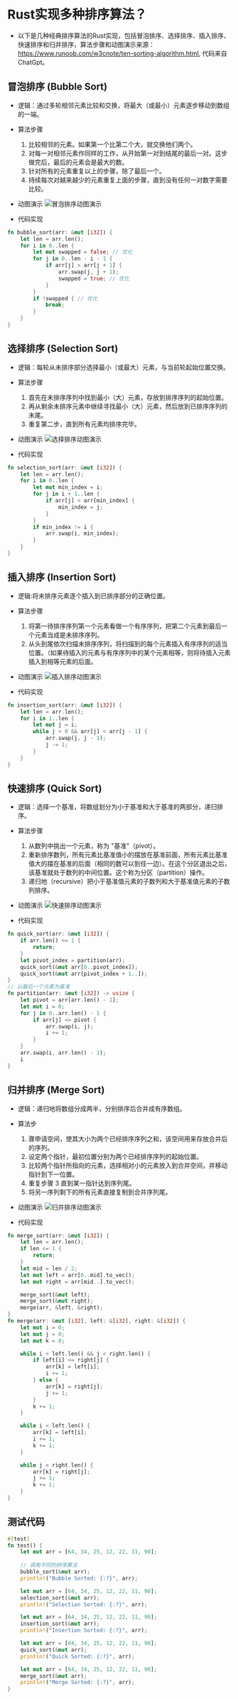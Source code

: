 # Rust实现多种排序算法？
- 以下是几种经典排序算法的Rust实现，包括冒泡排序、选择排序、插入排序、快速排序和归并排序，算法步骤和动图演示来源：https://www.runoob.com/w3cnote/ten-sorting-algorithm.html, 代码来自ChatGpt。

## 冒泡排序 (Bubble Sort)
- 逻辑：通过多轮相邻元素比较和交换，将最大（或最小）元素逐步移动到数组的一端。

- 算法步骤
    1. 比较相邻的元素。如果第一个比第二个大，就交换他们两个。
    2. 对每一对相邻元素作同样的工作，从开始第一对到结尾的最后一对。这步做完后，最后的元素会是最大的数。
    3. 针对所有的元素重复以上的步骤，除了最后一个。
    4. 持续每次对越来越少的元素重复上面的步骤，直到没有任何一对数字需要比较。

- 动图演示
![冒泡排序动图演示](https://www.runoob.com/wp-content/uploads/2019/03/bubbleSort.gif)

- 代码实现
```rust
fn bubble_sort(arr: &mut [i32]) {
    let len = arr.len();
    for i in 0..len {
        let mut swapped = false; // 优化
        for j in 0..len - i - 1 {
            if arr[j] > arr[j + 1] {
                arr.swap(j, j + 1);
                swapped = true; // 优化 
            }
        }
        if !swapped { // 优化
            break;
        }
    }
}
```

## 选择排序 (Selection Sort)
- 逻辑：每轮从未排序部分选择最小（或最大）元素，与当前轮起始位置交换。

- 算法步骤
    1. 首先在未排序序列中找到最小（大）元素，存放到排序序列的起始位置。
    2. 再从剩余未排序元素中继续寻找最小（大）元素，然后放到已排序序列的末尾。
    3. 重复第二步，直到所有元素均排序完毕。

- 动图演示
![选择排序动图演示](https://www.runoob.com/wp-content/uploads/2019/03/selectionSort.gif)

- 代码实现
```rust
fn selection_sort(arr: &mut [i32]) {
    let len = arr.len();
    for i in 0..len {
        let mut min_index = i;
        for j in i + 1..len {
            if arr[j] < arr[min_index] {
                min_index = j;
            }
        }
        if min_index != i {
            arr.swap(i, min_index);
        }
    }
}
```

## 插入排序 (Insertion Sort)
- 逻辑:将未排序元素逐个插入到已排序部分的正确位置。

- 算法步骤
    1. 将第一待排序序列第一个元素看做一个有序序列，把第二个元素到最后一个元素当成是未排序序列。
    2. 从头到尾依次扫描未排序序列，将扫描到的每个元素插入有序序列的适当位置。（如果待插入的元素与有序序列中的某个元素相等，则将待插入元素插入到相等元素的后面。

- 动图演示
![插入排序动图演示](https://www.runoob.com/wp-content/uploads/2019/03/insertionSort.gif)

- 代码实现
```rust
fn insertion_sort(arr: &mut [i32]) {
    let len = arr.len();
    for i in 1..len {
        let mut j = i;
        while j > 0 && arr[j] < arr[j - 1] {
            arr.swap(j, j - 1);
            j -= 1;
        }
    }
}
```

## 快速排序 (Quick Sort)
- 逻辑：选择一个基准，将数组划分为小于基准和大于基准的两部分，递归排序。

- 算法步骤
    1. 从数列中挑出一个元素，称为 "基准"（pivot）。
    2. 重新排序数列，所有元素比基准值小的摆放在基准前面，所有元素比基准值大的摆在基准的后面（相同的数可以到任一边）。在这个分区退出之后，该基准就处于数列的中间位置。这个称为分区（partition）操作。
    3. 递归地（recursive）把小于基准值元素的子数列和大于基准值元素的子数列排序。

- 动图演示
![快速排序动图演示](https://www.runoob.com/wp-content/uploads/2019/03/quickSort.gif)

- 代码实现
```rust
fn quick_sort(arr: &mut [i32]) {
    if arr.len() <= 1 {
        return;
    }
    let pivot_index = partition(arr);
    quick_sort(&mut arr[0..pivot_index]);
    quick_sort(&mut arr[pivot_index + 1..]);
}
// 以最后一个元素为基准
fn partition(arr: &mut [i32]) -> usize {
    let pivot = arr[arr.len() - 1];
    let mut i = 0;
    for j in 0..arr.len() - 1 {
        if arr[j] <= pivot {
            arr.swap(i, j);
            i += 1;
        }
    }
    arr.swap(i, arr.len() - 1);
    i
}
```

## 归并排序 (Merge Sort)
- 逻辑：递归地将数组分成两半，分别排序后合并成有序数组。

- 算法步
    1. 骤申请空间，使其大小为两个已经排序序列之和，该空间用来存放合并后的序列。
    2. 设定两个指针，最初位置分别为两个已经排序序列的起始位置。
    3. 比较两个指针所指向的元素，选择相对小的元素放入到合并空间，并移动指针到下一位置。
    4. 重复步骤 3 直到某一指针达到序列尾。
    5. 将另一序列剩下的所有元素直接复制到合并序列尾。

- 动图演示
![归并排序动图演示](https://www.runoob.com/wp-content/uploads/2019/03/mergeSort.gif)

- 代码实现
```rust
fn merge_sort(arr: &mut [i32]) {
    let len = arr.len();
    if len <= 1 {
        return;
    }
    let mid = len / 2;
    let mut left = arr[0..mid].to_vec();
    let mut right = arr[mid..].to_vec();

    merge_sort(&mut left);
    merge_sort(&mut right);
    merge(arr, &left, &right);
}
fn merge(arr: &mut [i32], left: &[i32], right: &[i32]) {
    let mut i = 0;
    let mut j = 0;
    let mut k = 0;

    while i < left.len() && j < right.len() {
        if left[i] <= right[j] {
            arr[k] = left[i];
            i += 1;
        } else {
            arr[k] = right[j];
            j += 1;
        }
        k += 1;
    }

    while i < left.len() {
        arr[k] = left[i];
        i += 1;
        k += 1;
    }

    while j < right.len() {
        arr[k] = right[j];
        j += 1;
        k += 1;
    }
}
```

## 测试代码
```rust
#[test]
fn test() {
    let mut arr = [64, 34, 25, 12, 22, 11, 90];
    
    // 调用不同的排序算法
    bubble_sort(&mut arr);
    println!("Bubble Sorted: {:?}", arr);

    let mut arr = [64, 34, 25, 12, 22, 11, 90];
    selection_sort(&mut arr);
    println!("Selection Sorted: {:?}", arr);

    let mut arr = [64, 34, 25, 12, 22, 11, 90];
    insertion_sort(&mut arr);
    println!("Insertion Sorted: {:?}", arr);

    let mut arr = [64, 34, 25, 12, 22, 11, 90];
    quick_sort(&mut arr);
    println!("Quick Sorted: {:?}", arr);

    let mut arr = [64, 34, 25, 12, 22, 11, 90];
    merge_sort(&mut arr);
    println!("Merge Sorted: {:?}", arr);
}
```